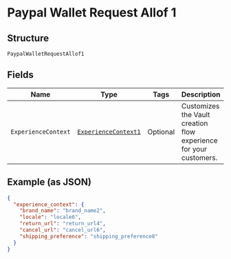 
# Paypal Wallet Request Allof 1

## Structure

`PaypalWalletRequestAllof1`

## Fields

| Name | Type | Tags | Description | Getter | Setter |
|  --- | --- | --- | --- | --- | --- |
| `ExperienceContext` | [`ExperienceContext1`](../../doc/models/experience-context-1.md) | Optional | Customizes the Vault creation flow experience for your customers. | ExperienceContext1 getExperienceContext() | setExperienceContext(ExperienceContext1 experienceContext) |

## Example (as JSON)

```json
{
  "experience_context": {
    "brand_name": "brand_name2",
    "locale": "locale6",
    "return_url": "return_url4",
    "cancel_url": "cancel_url6",
    "shipping_preference": "shipping_preference8"
  }
}
```

